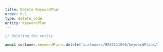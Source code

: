 ```yaml
---
title: Delete KeywordPlan
order: 6.1
type: delete_code
entity: KeywordPlan
---
```


```javascript
// Deleting the entity

await customer.keywordPlans.delete('customers/9262111890/keywordPlans/115113466')
```
